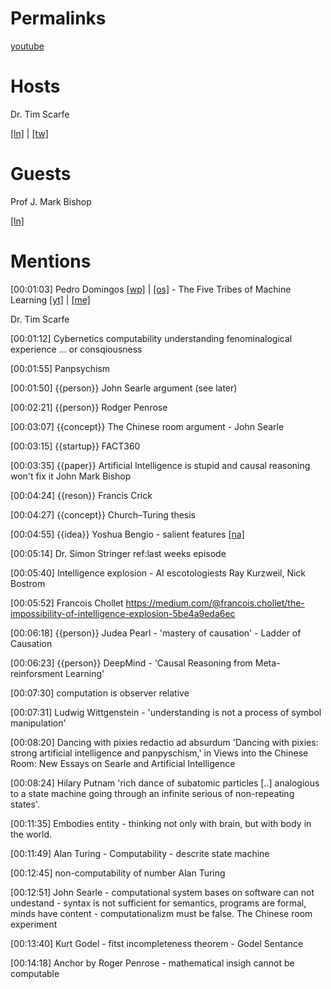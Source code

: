 # Permalinks
[youtube](https://youtu.be/e1M41otUtNg)

# Hosts

Dr. Tim Scarfe

[[ln]](https://www.linkedin.com/in/ecsquizor) | [[tw]](https://twitter.com/ecsquendor)

# Guests
Prof J. Mark Bishop 

[[ln]](https://www.linkedin.com/in/profjmarkbishop)

# Mentions

[00:01:03]
Pedro Domingos [[wp]](https://en.wikipedia.org/wiki/Pedro_Domingos) | [[os]](https://homes.cs.washington.edu/~pedrod/) - The Five Tribes of Machine Learning [[yt]](https://www.youtube.com/watch?v=RtRkQe-tnV8) | [[me]](https://medium.com/mit-initiative-on-the-digital-economy/pedro-domingos-in-search-of-the-master-algorithm-for-machine-learning-c1893bdb2c70#.3c2uc7y43)

Dr. Tim Scarfe 

[00:01:12] Cybernetics
computability
understanding
fenominalogical experience ... or consqiousness

[00:01:55] Panpsychism

[00:01:50] {{person}} John Searle argument (see later)

[00:02:21] {{person}} Rodger Penrose

[00:03:07] {{concept}} The Chinese room argument - John Searle

[00:03:15] {{startup}} FACT360

[00:03:35] {{paper}} Artificial Intelligence is stupid and causal reasoning won't fix it John Mark Bishop

[00:04:24] {{reson}} Francis Crick

[00:04:27] {{concept}} Church–Turing thesis

[00:04:55]  {{idea}} Yoshua Bengio - salient features [[na]](https://www.nature.com/articles/d41586-019-03013-5)

[00:05:14] Dr. Simon Stringer ref:last weeks episode

[00:05:40] Intelligence explosion - AI escotologiests Ray Kurzweil, Nick Bostrom

[00:05:52] Francois Chollet https://medium.com/@francois.chollet/the-impossibility-of-intelligence-explosion-5be4a9eda6ec

[00:06:18] {{person}} Judea Pearl - 'mastery of causation' - Ladder of Causation

[00:06:23] {{person}} DeepMind - 'Causal Reasoning from Meta-reinforsment Learning' 

[00:07:30] computation is observer relative

[00:07:31] Ludwig Wittgenstein - 'understanding is not a process of symbol manipulation'

[00:08:20] Dancing with pixies redactio ad absurdum 'Dancing with pixies: strong artificial intelligence and panpyschism,' in Views into the Chinese Room: New Essays on Searle and Artificial Intelligence

[00:08:24] Hilary Putnam 'rich dance of subatomic particles [..] analogious to a state machine going through an infinite serious of non-repeating states'.

[00:11:35] Embodies entity - thinking not only with brain, but with body in the world.

[00:11:49] Alan Turing - Computability - descrite state machine

[00:12:45] non-computability of number Alan Turing

[00:12:51] John Searle - computational system bases on software can not undestand - syntax is not sufficient for semantics, programs are formal, minds have content - computationalizm must be false.  The Chinese room experiment

[00:13:40] Kurt Godel - fitst incompleteness theorem - Godel Sentance

[00:14:18] Anchor by Roger Penrose - mathematical insigh cannot be computable






